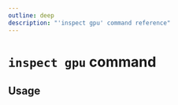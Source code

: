 ```yaml
---
outline: deep
description: "'inspect gpu' command reference"
---
```

# `inspect gpu` command

<script setup lang="ts">
import {data as docs} from "../cli.data.js";
const commandDoc = docs.inspect.gpu;
</script>

<p v-html="commandDoc.description"></p>

## Usage
<div v-html="commandDoc.usageHtml"></div>
<div v-html="commandDoc.options"></div>
